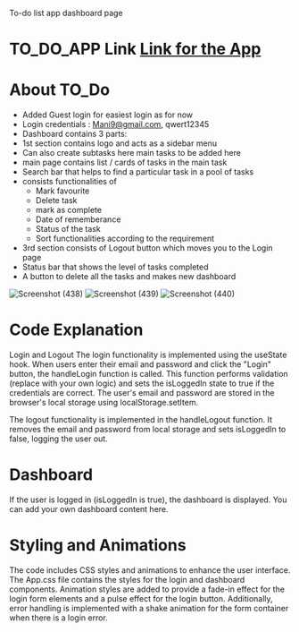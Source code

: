 To-do list app dashboard page

# TO_DO_APP Link <a href="https://64893a2a304b694f5107ea0c--endearing-starburst-77f66d.netlify.app/" target="_blank">Link for the App </a>

# About TO_Do
* Added Guest login for easiest login as for now 
* Login credentials : Mani9@gmail.com, qwert12345
* Dashboard contains 3 parts:
* 1st section contains logo and acts as a sidebar menu
* Can also create subtasks here main tasks to be added here
* main page contains list / cards of tasks in the main task
* Search bar that helps to find a particular task in a pool of tasks
* consists functionalities of 
    * Mark favourite
    * Delete task 
    * mark as complete
    * Date of rememberance
    * Status of the task
    * Sort functionalities according to the requirement
* 3rd section consists of Logout button which moves you to the Login page
* Status bar that shows the level of tasks completed
* A button to delete all the tasks and makes new dashboard

![Screenshot (438)](https://github.com/RaghavaJagannatham/MEtodo/assets/70148332/0d00206a-0fc2-43c5-ae5a-83f2e538f7b8/200x150)
![Screenshot (439)](https://github.com/RaghavaJagannatham/MEtodo/assets/70148332/eaee65e8-1c2d-4bd4-bc88-e0281f3ff23e/200x150)
![Screenshot (440)](https://github.com/RaghavaJagannatham/MEtodo/assets/70148332/73c79ecb-2b56-41ec-a5dd-582efe70eb6f/200x150)

# Code Explanation

Login and Logout
The login functionality is implemented using the useState hook. When users enter their email and password and click the "Login" button, the handleLogin function is called. This function performs validation (replace with your own logic) and sets the isLoggedIn state to true if the credentials are correct. The user's email and password are stored in the browser's local storage using localStorage.setItem.

The logout functionality is implemented in the handleLogout function. It removes the email and password from local storage and sets isLoggedIn to false, logging the user out.

# Dashboard
If the user is logged in (isLoggedIn is true), the dashboard is displayed. You can add your own dashboard content here.

# Styling and Animations
The code includes CSS styles and animations to enhance the user interface. The App.css file contains the styles for the login and dashboard components. Animation styles are added to provide a fade-in effect for the login form elements and a pulse effect for the login button. Additionally, error handling is implemented with a shake animation for the form container when there is a login error.
